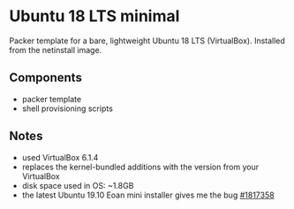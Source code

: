 # Ubuntu 18 LTS minimal
Packer template for a bare, lightweight Ubuntu 18 LTS (VirtualBox). Installed from the netinstall image.

## Components
* packer template
* shell provisioning scripts

## Notes
* used VirtualBox 6.1.4
* replaces the kernel-bundled additions with the version from your VirtualBox
* disk space used in OS: ~1.8GB
* the latest Ubuntu 19.10 Eoan mini installer gives me the bug 
[#1817358](https://bugs.launchpad.net/ubuntu/+source/debian-installer/+bug/1817358)
